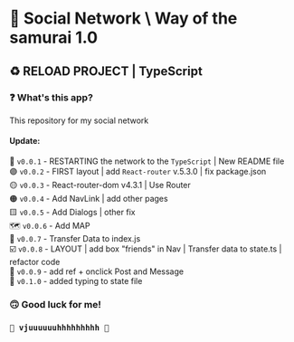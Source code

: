 # 🤖 Social Network \ Way of the samurai 1.0 #
## ♻️ RELOAD PROJECT | TypeScript ##
### ❓ What's this app? ###
This repository for my social network

#### Update: ####
🔘 `v0.0.1` - RESTARTING the network to the `TypeScript` | New README file  
🟣 `v0.0.2` - FIRST layout | add `React-router` v.5.3.0 | fix package.json  
🟡 `v0.0.3` - React-router-dom v4.3.1 | Use Router  
🟠 `v0.0.4` - Add NavLink | add other pages  
🟨 `v0.0.5` - Add Dialogs | other fix  
🗺️ `v0.0.6` - Add MAP  
🚚  `v0.0.7` - Transfer Data to index.js  
☑️ `v0.0.8` - LAYOUT | add box "friends" in Nav | Transfer data to state.ts | refactor code  
🌴    `v0.0.9` - add ref + onclick Post and Message  
🔧 `v0.1.0` - added typing to state file


### 🙃 Good luck for me! ###
### `🚀 vjuuuuuuhhhhhhhhh 🚀` ###
